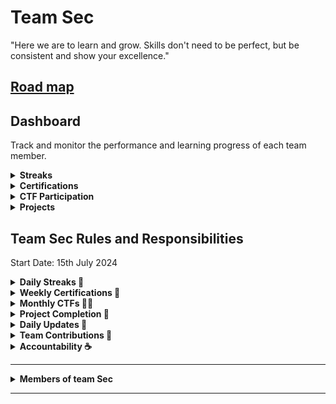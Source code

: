 # Team Sec

"Here we are to learn and grow. Skills don't need to be perfect, but be consistent and show your excellence."

## [Road map](https://roadmap.sh/cyber-security)

## Dashboard

Track and monitor the performance and learning progress of each team member.

<details>
  <summary><strong>Streaks</strong></summary>
  <p>Daily activity on platforms like TryHackMe, Hacker Earth, and LeetCode.</p>
  <ul>
    <li><a href="https://tryhackme.com/">TryHackMe</a></li>
    <li><a href="https://www.hackerearth.com/">Hacker Earth</a></li>
    <li><a href="https://leetcode.com/">LeetCode</a></li>
  </ul>
</details>

<details>
  <summary><strong>Certifications</strong></summary>
  <p>A list of certifications obtained and those in progress by the team.</p>
</details>

<details>
  <summary><strong>CTF Participation</strong></summary>
  <p>Details about Capture the Flag (CTF) events participated in and upcoming events.</p>
  <ul>
    <li><a href="https://picoctf.org/">PicoCTF</a></li>
    <li><a href="https://overthewire.org/wargames/">OverTheWire</a></li>
  </ul>
</details>

<details>
  <summary><strong>Projects</strong></summary>
  <p>Information on ongoing and completed projects, including documentation and status updates.</p>
</details>

## Team Sec Rules and Responsibilities
Start Date: 15th July 2024

<details>
  <summary><strong>Daily Streaks 🌟</strong></summary>
  <p>Keep up your daily learning streaks to stay sharp!</p>
</details>

<details>
  <summary><strong>Weekly Certifications 📜</strong></summary>
  <ul>
    <li>Get one certification each week.</li>
    <li>Complete a FreeCodeCamp certification every week.</li>
  </ul>
</details>

<details>
  <summary><strong>Monthly CTFs 🕵️‍♂️</strong></summary>
  <p>Join one or two Capture the Flag (CTF) challenges each month to practice your skills.</p>
</details>

<details>
  <summary><strong>Project Completion 🚀</strong></summary>
  <p>Finish at least one project every 1.5 months. You can work on projects together, but make sure to show your individual contributions.</p>
</details>

<details>
  <summary><strong>Daily Updates 📅</strong></summary>
  <p>Update your progress in the README file every day.</p>
</details>

<details>
  <summary><strong>Team Contributions 🤝</strong></summary>
  <p>All team members will be contributors to the repository for easy collaboration.</p>
</details>

<details>
  <summary><strong>Accountability ☕</strong></summary>
  <ul>
    <li>If you miss your responsibilities, you get three chances.</li>
    <li>After that, you owe everyone coffee or tea!</li>
  </ul>
</details>

---

<details>
  <summary><strong>Members of team Sec</strong></summary>
  
  <ul>
    <li><a href="Vasanth/vasanth.md">Vasanth</a></li>
    <li><a href="Akash/akash.md">Akash</a></li>
    <li><a href="Maha/maha.md">Maha</a></li>
    <li><a href="Hari/hari.md">Hari</a></li>
    <li><a href="Arun/arun.md">Arun</a></li>
    <li><a href="Bharath/bharat.md">Bharath</a></li>
  </ul>
  
</details>

---
